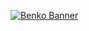[![Benko Banner](https://github.com/DimaD10/DimaD10/assets/94060040/2d892b29-d855-4c92-8e32-e7d6a406c47e)](https://cv-page-xi.vercel.app/)
